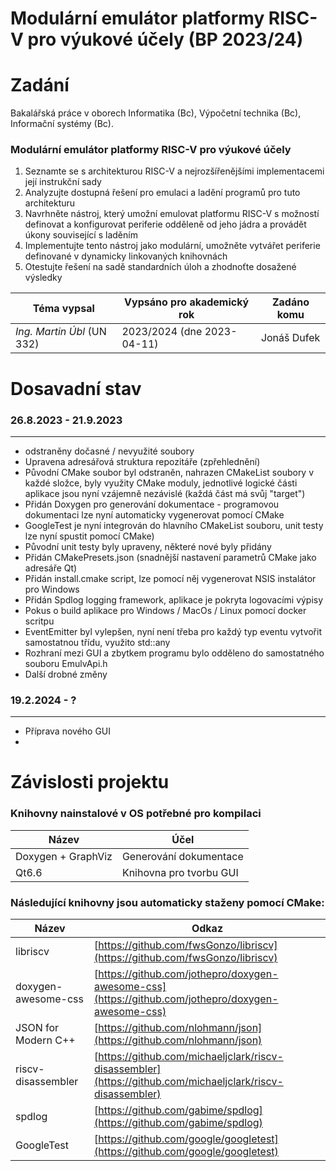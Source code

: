 # Modulární emulátor platformy RISC-V pro výukové účely (BP 2023/24)

# Zadání

Bakalářská práce v oborech Informatika (Bc), Výpočetní technika (Bc), Informační systémy (Bc).

### Modulární emulátor platformy RISC-V pro výukové účely

1. Seznamte se s architekturou RISC-V a nejrozšířenějšími implementacemi její instrukční sady
2. Analyzujte dostupná řešení pro emulaci a ladění programů pro tuto architekturu
3. Navrhněte nástroj, který umožní emulovat platformu RISC-V s možností definovat a konfigurovat periferie odděleně od jeho jádra a provádět
   úkony související s laděním
4. Implementujte tento nástroj jako modulární, umožněte vytvářet periferie definované v dynamicky linkovaných knihovnách
5. Otestujte řešení na sadě standardních úloh a zhodnoťte dosažené výsledky

| Téma vypsal                | Vypsáno pro akademický rok | Zadáno komu |
|----------------------------|----------------------------|-------------|
| *Ing. Martin Úbl* (UN 332) | 2023/2024 (dne 2023-04-11) | Jonáš Dufek |

# Dosavadní stav

### 26.8.2023 - 21.9.2023

---

* odstraněny dočasné / nevyužité soubory
* Upravena adresářová struktura repozitáře (zpřehlednění)
* Původní CMake soubor byl odstraněn, nahrazen CMakeList soubory v každé složce, byly využity CMake moduly, jednotlivé logické části
  aplikace jsou nyní vzájemně nezávislé (každá část má svůj "target")
* Přidán Doxygen pro generování dokumentace - programovou dokumentaci lze nyní automaticky vygenerovat pomocí CMake
* GoogleTest je nyní integrován do hlavního CMakeList souboru, unit testy lze nyní spustit pomocí CMake)
* Původní unit testy byly upraveny, některé nové byly přidány
* Přidán CMakePresets.json (snadnější nastavení parametrů CMake jako adresáře Qt)
* Přidán install.cmake script, lze pomocí něj vygenerovat NSIS instalátor pro Windows
* Přidán Spdlog logging framework, aplikace je pokryta logovacími výpisy
* Pokus o build aplikace pro Windows / MacOs / Linux pomocí docker scritpu
* EventEmitter byl vylepšen, nyní není třeba pro každý typ eventu vytvořit samostatnou třídu, využito std::any
* Rozhraní mezi GUI a zbytkem programu bylo odděleno do samostatného souboru EmulvApi.h
* Další drobné změny

### 19.2.2024 - ?

---

* Příprava nového GUI
*

# Závislosti projektu

### Knihovny nainstalové v OS potřebné pro kompilaci

| Název              | Účel                    |
|--------------------|-------------------------|
| Doxygen + GraphViz | Generování dokumentace  |
| Qt6.6              | Knihovna pro tvorbu GUI |

### Následující knihovny jsou automaticky staženy pomocí CMake:

| Název               | Odkaz                                                                                                      |
|---------------------|------------------------------------------------------------------------------------------------------------|
| libriscv            | [https://github.com/fwsGonzo/libriscv](https://github.com/fwsGonzo/libriscv)                               |
| doxygen-awesome-css | [https://github.com/jothepro/doxygen-awesome-css](https://github.com/jothepro/doxygen-awesome-css)         |
| JSON for Modern C++ | [https://github.com/nlohmann/json](https://github.com/nlohmann/json)                                       |
| riscv-disassembler  | [https://github.com/michaeljclark/riscv-disassembler](https://github.com/michaeljclark/riscv-disassembler) |
| spdlog              | [https://github.com/gabime/spdlog](https://github.com/gabime/spdlog)                                       |
| GoogleTest          | [https://github.com/google/googletest](https://github.com/google/googletest)                               |

